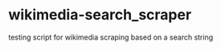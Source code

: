 wikimedia-search_scraper
========================

testing script for wikimedia scraping based on a search string
